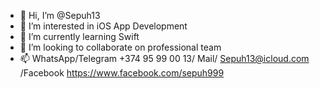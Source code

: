 - 👋 Hi, I’m @Sepuh13
- 👀 I’m interested in iOS App Development
- 🌱 I’m currently learning Swift
- 💞️ I’m looking to collaborate on professional team
- 📫 WhatsApp/Telegram +374 95 99 00 13/ Mail/ Sepuh13@icloud.com /Facebook https://www.facebook.com/sepuh999

<!---
Sepuh13/Sepuh13 is a ✨ special ✨ repository because its `README.md` (this file) appears on your GitHub profile.
You can click the Preview link to take a look at your changes.
--->
